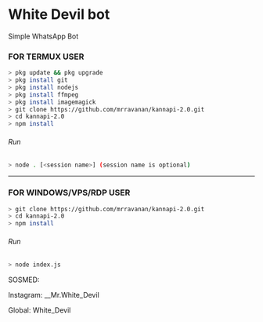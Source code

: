 # White Devil bot
Simple WhatsApp Bot

### FOR TERMUX USER
```bash
> pkg update && pkg upgrade
> pkg install git
> pkg install nodejs
> pkg install ffmpeg
> pkg install imagemagick
> git clone https://github.com/mrravanan/kannapi-2.0.git
> cd kannapi-2.0
> npm install
```
###### Run
```bash
> node . [<session name>] (session name is optional)
```

---------

### FOR WINDOWS/VPS/RDP USER
```bash
> git clone https://github.com/mrravanan/kannapi-2.0.git
> cd kannapi-2.0
> npm install
```
###### Run
```bash
> node index.js
```
 SOSMED:
 
 Instagram: __Mr.White_Devil
 
 Global: White_Devil
